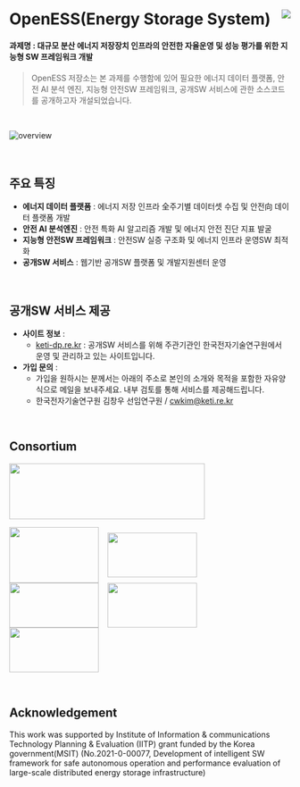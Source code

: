 # OpenESS(Energy Storage System) <a href="https://hits.seeyoufarm.com"><img src="https://hits.seeyoufarm.com/api/count/incr/badge.svg?url=https%3A%2F%2Fgithub.com%2Fketi-dp%2FOpenESS&count_bg=%2379C83D&title_bg=%23555555&icon=codeigniter.svg&icon_color=%23E7E7E7&title=hits&edge_flat=false" align="right"/></a>


#### 과제명 : 대규모 분산 에너지 저장장치 인프라의 안전한 자율운영 및 성능 평가를 위한 지능형 SW 프레임워크 개발
> OpenESS 저장소는 본 과제를 수행함에 있어 필요한 에너지 데이터 플랫폼, 안전 AI 분석 엔진, 지능형 안전SW 프레임워크, 공개SW 서비스에 관한 소스코드를 공개하고자 개설되었습니다.

<br>

![overview](https://user-images.githubusercontent.com/85736845/144805380-ed4c2986-8f8d-4a18-b0d1-6e282f6ef8c1.png)

<br>

## 주요 특징
- **에너지 데이터 플랫폼** : 에너지 저장 인프라 全주기별 데이터셋 수집 및  안전向 데이터 플랫폼 개발
- **안전 AI 분석엔진** : 안전 특화 AI 알고리즘 개발 및 에너지 안전 진단 지표 발굴
- **지능형 안전SW 프레임워크** : 안전SW 실증 구조화 및 에너지 인프라 운영SW 최적화
- **공개SW 서비스** : 웹기반 공개SW 플랫폼 및 개발지원센터 운영

<br>

## 공개SW 서비스 제공
- **사이트 정보** :
	- [keti-dp.re.kr](https://keti-dp.re.kr/) : 공개SW 서비스를 위해 주관기관인 한국전자기술연구원에서 운영 및 관리하고 있는 사이트입니다.
- **가입 문의** : 
	- 가입을 원하시는 분께서는 아래의 주소로 본인의 소개와 목적을 포함한 자유양식으로 메일을 보내주세요. 내부 검토를 통해 서비스를 제공해드립니다.
	- 한국전자기술연구원 김창우 선임연구원 / cwkim@keti.re.kr

<br>

## Consortium
<img src="https://user-images.githubusercontent.com/85736845/144817095-ec5cdc5c-c252-404d-bda5-98318946ffb9.png" width="350" height="100" align="center">
<p> 
<img src="https://user-images.githubusercontent.com/85736845/144815291-c5ba491d-0227-46b6-b955-5bcb6e45401e.png" width="160" height="100" align="center"> &nbsp;&nbsp; <img src="https://user-images.githubusercontent.com/85736845/144812590-5b90a2df-7726-43e4-85c4-d373730d9893.png" width="160" height="80" align="center"> &nbsp;&nbsp; <img src="https://user-images.githubusercontent.com/85736845/144812674-17609e8f-655b-4476-afbf-e6ebf2f6d266.png" width="160" height="80" align="center"> &nbsp;&nbsp; <img src="https://user-images.githubusercontent.com/85736845/144814576-4fc7c291-7cd8-46e1-bacc-368d535bb0c8.png" width="160" height="80" align="center"> &nbsp;&nbsp; <img src="https://encrypted-tbn0.gstatic.com/images?q=tbn:ANd9GcRH2Te72aOZggBYS4kXqYIN4vt9AQXsnto7zA&usqp=CAU" width="160" height="80" align="center">
</p>

<br>

## Acknowledgement
This work was supported by Institute of Information & communications Technology Planning & Evaluation (IITP) grant funded by the Korea government(MSIT) (No.2021-0-00077, Development of intelligent SW framework for safe autonomous operation and performance evaluation of large-scale distributed energy storage infrastructure)
